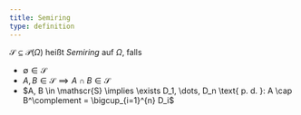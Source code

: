 ```yaml
---
title: Semiring
type: definition
---
```


$\mathscr{S} \subseteq \mathcal{P}(\Omega)$ heißt *Semiring* auf $\Omega$, falls
- $\emptyset \in \mathscr{S}$
- $A, B \in \mathscr{S} \implies A \cap B \in \mathscr{S}$
- $A, B \in \mathscr{S} \implies \exists D_1, \dots, D_n \text{ p. d. }: A \cap B^\complement = \bigcup_{i=1}^{n} D_i$